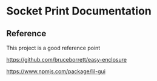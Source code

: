 # Socket Print Documentation

## Reference

This project is a good reference point

https://github.com/bruceborrett/easy-enclosure

https://www.npmjs.com/package/lil-gui